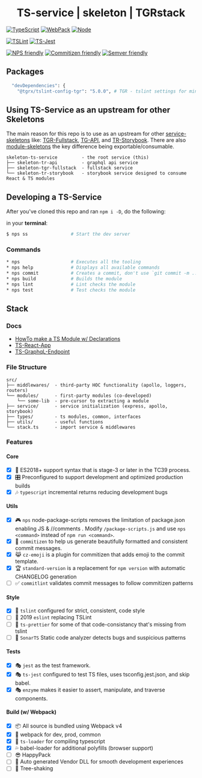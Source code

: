 <p align='center'>
  <h1 align='center'>TS-service | skeleton | TGRstack</h1>
</p>

[![TypeScript](https://img.shields.io/badge/TypeScript-3.0.1-blue.svg?style=flat-square)](https://github.com/Microsoft/TypeScript)
[![WebPack](https://img.shields.io/badge/WebPack-4.12.2-blue.svg?style=flat-square)](https://github.com/webpack/webpack/)
[![Node](https://img.shields.io/badge/Node-11.4.0-blue.svg?style=flat-square)](https://nodejs.org/en/)

[![TSLint](https://img.shields.io/badge/TS_Lint-5.11.0-8400ff.svg?style=flat-square)](https://github.com/palantir/tslint/)
[![TS-Jest](https://img.shields.io/badge/TS_Jest-22.4.6-8400ff.svg?style=flat-square)](https://github.com/kulshekhar/ts-jest)

[![NPS friendly](https://img.shields.io/badge/NPS-friendly-brightgreen.svg?style=flat-square)](https://github.com/kentcdodds/nps)
[![Commitizen friendly](https://img.shields.io/badge/Commitizen-friendly-brightgreen.svg?style=flat-square)](https://commitizen.github.io/cz-cli/)
[![Semver friendly](https://img.shields.io/badge/SemVer-friendly-brightgreen.svg?style=flat-square)](https://docs.npmjs.com/about-semantic-versioning)

## Packages

```bash
  "devDependencies": {
    "@tgrx/tslint-config-tgr": "5.0.0", # TGR - tslint settings for minimial clutter
```

## Using TS-Service as an upstream for other Skeletons

The main reason for this repo is to use as an upstream for other [service-skeletons](#) like: [TGR-Fullstack](#), [TG-API](#), and [TR-Storybook](#). There are also [module-skeletons](#) the key difference being exportable/consumable.

```text
skeleton-ts-service         - the root service (this)
├── skeleton-tr-api         - graphql api service
├── skeleton-tgr-fullstack  - fullstack service
└── skeleton-tr-storybook   - storybook service designed to consume React & TS modules
```

## Developing a TS-Service

After you've cloned this repo and ran `npm i -D`, do the following:

in your **terminal**:

```bash
$ nps ss                # Start the dev server
```

### Commands

```bash
* nps                   # Executes all the tooling
* nps help              # Displays all available commands
* nps commit            # Creates a commit, don't use `git commit -m ...`
* nps build             # Builds the module
* nps lint              # Lint checks the module
* nps test              # Test checks the module
```


## Stack

<!-- - [TS-Module](https://github.com/Falieson/2018-typescript-module) -->

### Docs

- [HowTo make a TS Module w/ Declarations](http://www.tgrstack.com/#ts-module_articles)
- [TS-React-App](https://github.com/TGRstack/react-app)
- [TS-GraphqL-Endpoint](https://github.com/Falieson/2018-typescript-graphql-endpoint)


### File Structure

```text
src/
├── middlewares/  - third-party HOC functionality (apollo, loggers, routers)
└── modules/      - first-party modules (co-developed)
    └── some-lib  - pre-cursor to extracting a module
├── service/      - service initialization (express, apollo, storybook)
├── types/        - ts modules, common, interfaces
├── utils/        - useful functions
└── stack.ts      - import service & middlewares
```

### Features

#### Core

- [x] 🚀  ES2018+ support syntax that is stage-3 or later in the TC39 process.
- [x] 🎛  Preconfigured to support development and optimized production builds
- [x] 🎶  `typescript` incremental returns reducing development bugs

#### Utils

- [x] 🎮  `nps` node-package-scripts removes the limitation of package.json enabling JS & //comments .  Modify `/package-scripts.js` and use `nps <command>` instead of `npm run <command>`.
- [x] 🙌  `commitizen` to help us generate beautifully formatted and consistent commit messages.
- [x] 😹  `cz-emoji` is a plugin for commitizen that adds emoji to the commit template.
- [x] 🏆  `standard-version` is a replacement for `npm version` with automatic CHANGELOG generation
- [ ] ✅  `commitlint` validates commit messages to follow commitizen patterns

#### Style

- [x] 🚦  `tslint` configured for strict, consistent, code style
- [ ] 🚦 2019 `eslint` replacing TSLint
- [ ] 🚦  `ts-prettier` for some of that code-consistancy that's missing from tslint
- [ ] 🚦  `SonarTS` Static code analyzer detects bugs and suspicious patterns

#### Tests

- [x] 🎭 `jest` as the test framework.
- [x] 🎭 `ts-jest` configured to test TS files, uses tsconfig.jest.json, and skip babel.
- [x] 🎭 `enzyme`  makes it easier to assert, manipulate, and traverse components.

#### Build (w/ Webpack)

- [x] 📦  All source is bundled using Webpack v4
- [x] 🌟  webpack for dev, prod, common
- [x] 🚦  `ts-loader` for compiling typescript
- [x] 💦  babel-loader for additional polyfills (browser support)
- [ ] 😎  HappyPack
- [ ] 🤖  Auto generated Vendor DLL for smooth development experiences
- [ ] 🍃  Tree-shaking
